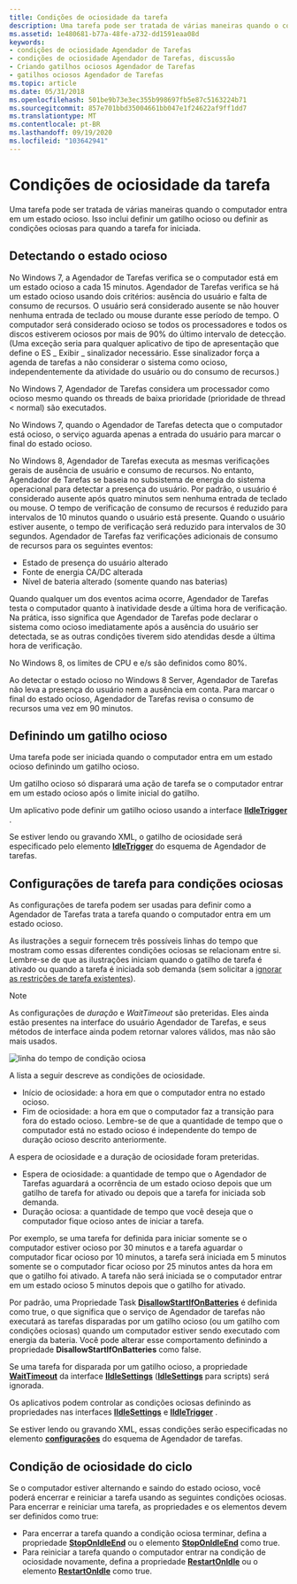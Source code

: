 ```yaml
---
title: Condições de ociosidade da tarefa
description: Uma tarefa pode ser tratada de várias maneiras quando o computador entra em um estado ocioso. Isso inclui definir um gatilho ocioso ou definir as condições ociosas para quando a tarefa for iniciada.
ms.assetid: 1e480681-b77a-48fe-a732-dd1591eaa08d
keywords:
- condições de ociosidade Agendador de Tarefas
- condições de ociosidade Agendador de Tarefas, discussão
- Criando gatilhos ociosos Agendador de Tarefas
- gatilhos ociosos Agendador de Tarefas
ms.topic: article
ms.date: 05/31/2018
ms.openlocfilehash: 501be9b73e3ec355b998697fb5e87c5163224b71
ms.sourcegitcommit: 857e701bbd35004661bb047e1f24622af9ff1dd7
ms.translationtype: MT
ms.contentlocale: pt-BR
ms.lasthandoff: 09/19/2020
ms.locfileid: "103642941"
---
```

# <a name="task-idle-conditions"></a>Condições de ociosidade da tarefa

Uma tarefa pode ser tratada de várias maneiras quando o computador entra em um estado ocioso. Isso inclui definir um gatilho ocioso ou definir as condições ociosas para quando a tarefa for iniciada.

## <a name="detecting-the-idle-state"></a>Detectando o estado ocioso

No Windows 7, a Agendador de Tarefas verifica se o computador está em um estado ocioso a cada 15 minutos. Agendador de Tarefas verifica se há um estado ocioso usando dois critérios: ausência do usuário e falta de consumo de recursos. O usuário será considerado ausente se não houver nenhuma entrada de teclado ou mouse durante esse período de tempo. O computador será considerado ocioso se todos os processadores e todos os discos estiverem ociosos por mais de 90% do último intervalo de detecção. (Uma exceção seria para qualquer aplicativo de tipo de apresentação que define o ES \_ Exibir \_ sinalizador necessário. Esse sinalizador força a agenda de tarefas a não considerar o sistema como ocioso, independentemente da atividade do usuário ou do consumo de recursos.)

No Windows 7, Agendador de Tarefas considera um processador como ocioso mesmo quando os threads de baixa prioridade (prioridade de thread < normal) são executados.

No Windows 7, quando o Agendador de Tarefas detecta que o computador está ocioso, o serviço aguarda apenas a entrada do usuário para marcar o final do estado ocioso.

No Windows 8, Agendador de Tarefas executa as mesmas verificações gerais de ausência de usuário e consumo de recursos. No entanto, Agendador de Tarefas se baseia no subsistema de energia do sistema operacional para detectar a presença do usuário. Por padrão, o usuário é considerado ausente após quatro minutos sem nenhuma entrada de teclado ou mouse. O tempo de verificação de consumo de recursos é reduzido para intervalos de 10 minutos quando o usuário está presente. Quando o usuário estiver ausente, o tempo de verificação será reduzido para intervalos de 30 segundos. Agendador de Tarefas faz verificações adicionais de consumo de recursos para os seguintes eventos:

-   Estado de presença do usuário alterado
-   Fonte de energia CA/DC alterada
-   Nível de bateria alterado (somente quando nas baterias)

Quando qualquer um dos eventos acima ocorre, Agendador de Tarefas testa o computador quanto à inatividade desde a última hora de verificação. Na prática, isso significa que Agendador de Tarefas pode declarar o sistema como ocioso imediatamente após a ausência do usuário ser detectada, se as outras condições tiverem sido atendidas desde a última hora de verificação.

No Windows 8, os limites de CPU e e/s são definidos como 80%.

Ao detectar o estado ocioso no Windows 8 Server, Agendador de Tarefas não leva a presença do usuário nem a ausência em conta. Para marcar o final do estado ocioso, Agendador de Tarefas revisa o consumo de recursos uma vez em 90 minutos.

## <a name="defining-an-idle-trigger"></a>Definindo um gatilho ocioso

Uma tarefa pode ser iniciada quando o computador entra em um estado ocioso definindo um gatilho ocioso.

Um gatilho ocioso só disparará uma ação de tarefa se o computador entrar em um estado ocioso após o limite inicial do gatilho.

Um aplicativo pode definir um gatilho ocioso usando a interface [**IIdleTrigger**](/windows/win32/api/taskschd/nn-taskschd-iidletrigger) .

Se estiver lendo ou gravando XML, o gatilho de ociosidade será especificado pelo elemento [**IdleTrigger**](taskschedulerschema-idletrigger-triggergroup-element.md) do esquema de Agendador de tarefas.

## <a name="task-settings-for-idle-conditions"></a>Configurações de tarefa para condições ociosas

As configurações de tarefa podem ser usadas para definir como a Agendador de Tarefas trata a tarefa quando o computador entra em um estado ocioso.

As ilustrações a seguir fornecem três possíveis linhas do tempo que mostram como essas diferentes condições ociosas se relacionam entre si. Lembre-se de que as ilustrações iniciam quando o gatilho de tarefa é ativado ou quando a tarefa é iniciada sob demanda (sem solicitar a [ignorar as restrições de tarefa existentes](/windows/win32/api/taskschd/ne-taskschd-task_run_flags)).

> [!NOTE]
> As configurações de *duração* e *WaitTimeout* são preteridas. Eles ainda estão presentes na interface do usuário Agendador de Tarefas, e seus métodos de interface ainda podem retornar valores válidos, mas não são mais usados.

![linha do tempo de condição ociosa](images/idle-conditions2.png)

A lista a seguir descreve as condições de ociosidade.
- Início de ociosidade: a hora em que o computador entra no estado ocioso.
- Fim de ociosidade: a hora em que o computador faz a transição para fora do estado ocioso. Lembre-se de que a quantidade de tempo que o computador está no estado ocioso é independente do tempo de duração ocioso descrito anteriormente.

A espera de ociosidade e a duração de ociosidade foram preteridas.
- Espera de ociosidade: a quantidade de tempo que o Agendador de Tarefas aguardará a ocorrência de um estado ocioso depois que um gatilho de tarefa for ativado ou depois que a tarefa for iniciada sob demanda.
- Duração ociosa: a quantidade de tempo que você deseja que o computador fique ocioso antes de iniciar a tarefa.

Por exemplo, se uma tarefa for definida para iniciar somente se o computador estiver ocioso por 30 minutos e a tarefa aguardar o computador ficar ocioso por 10 minutos, a tarefa será iniciada em 5 minutos somente se o computador ficar ocioso por 25 minutos antes da hora em que o gatilho foi ativado. A tarefa não será iniciada se o computador entrar em um estado ocioso 5 minutos depois que o gatilho for ativado.

Por padrão, uma Propriedade Task [**DisallowStartIfOnBatteries**](/windows/desktop/api/taskschd/nf-taskschd-itasksettings-get_disallowstartifonbatteries) é definida como true, o que significa que o serviço de Agendador de tarefas não executará as tarefas disparadas por um gatilho ocioso (ou um gatilho com condições ociosas) quando um computador estiver sendo executado com energia da bateria. Você pode alterar esse comportamento definindo a propriedade **DisallowStartIfOnBatteries** como false.

Se uma tarefa for disparada por um gatilho ocioso, a propriedade [**WaitTimeout**](/windows/desktop/api/taskschd/nf-taskschd-iidlesettings-get_waittimeout) da interface [**IIdleSettings**](/windows/desktop/api/taskschd/nn-taskschd-iidlesettings) ([**IdleSettings**](idlesettings.md) para scripts) será ignorada.

Os aplicativos podem controlar as condições ociosas definindo as propriedades nas interfaces [**IIdleSettings**](/windows/desktop/api/taskschd/nn-taskschd-iidlesettings) e [**IIdleTrigger**](/windows/win32/api/taskschd/nn-taskschd-iidletrigger) .

Se estiver lendo ou gravando XML, essas condições serão especificadas no elemento [**configurações**](taskschedulerschema-settings-tasktype-element.md) do esquema de Agendador de tarefas.

## <a name="cycling-idle-condition"></a>Condição de ociosidade do ciclo

Se o computador estiver alternando e saindo do estado ocioso, você poderá encerrar e reiniciar a tarefa usando as seguintes condições ociosas. Para encerrar e reiniciar uma tarefa, as propriedades e os elementos devem ser definidos como true:

-   Para encerrar a tarefa quando a condição ociosa terminar, defina a propriedade [**StopOnIdleEnd**](/windows/desktop/api/taskschd/nf-taskschd-iidlesettings-get_stoponidleend) ou o elemento [**StopOnIdleEnd**](taskschedulerschema-terminateonidleend-idlesettingstype-element.md) como true.
-   Para reiniciar a tarefa quando o computador entrar na condição de ociosidade novamente, defina a propriedade [**RestartOnIdle**](/windows/desktop/api/taskschd/nf-taskschd-iidlesettings-get_restartonidle) ou o elemento [**RestartOnIdle**](taskschedulerschema-restartonidle-idlesettingstype-element.md) como true.
